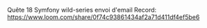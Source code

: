 Quête 18 Symfony wild-series envoi d'email
Record: https://www.loom.com/share/0f74c93861434af2a71d411df4ef5be6
